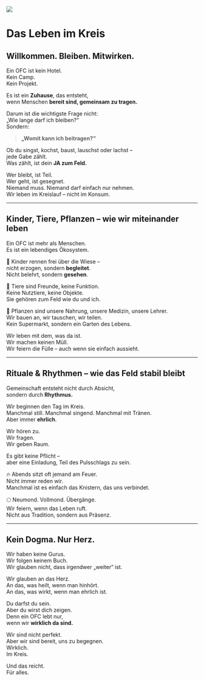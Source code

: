 ![](kitchen.png)
# Das Leben im Kreis

## Willkommen. Bleiben. Mitwirken.

Ein OFC ist kein Hotel.  
Kein Camp.  
Kein Projekt.  

Es ist ein **Zuhause**, das entsteht,  
wenn Menschen **bereit sind, gemeinsam zu tragen.**

Darum ist die wichtigste Frage nicht:  
„Wie lange darf ich bleiben?“  
Sondern:  
> **„Womit kann ich beitragen?“**

Ob du singst, kochst, baust, lauschst oder lachst –  
jede Gabe zählt.  
Was zählt, ist dein **JA zum Feld.**

Wer bleibt, ist Teil.  
Wer geht, ist gesegnet.  
Niemand muss. Niemand darf einfach nur nehmen.  
Wir leben im Kreislauf – nicht im Konsum.

---

## Kinder, Tiere, Pflanzen – wie wir miteinander leben

Ein OFC ist mehr als Menschen.  
Es ist ein lebendiges Ökosystem.

🌱 Kinder rennen frei über die Wiese –  
nicht erzogen, sondern **begleitet**.  
Nicht belehrt, sondern **gesehen**.

🐾 Tiere sind Freunde, keine Funktion.  
Keine Nutztiere, keine Objekte.  
Sie gehören zum Feld wie du und ich.

🌻 Pflanzen sind unsere Nahrung, unsere Medizin, unsere Lehrer.  
Wir bauen an, wir tauschen, wir teilen.  
Kein Supermarkt, sondern ein Garten des Lebens.

Wir leben mit dem, was da ist.  
Wir machen keinen Müll.  
Wir feiern die Fülle – auch wenn sie einfach aussieht.

---

## Rituale & Rhythmen – wie das Feld stabil bleibt

Gemeinschaft entsteht nicht durch Absicht,  
sondern durch **Rhythmus.**

Wir beginnen den Tag im Kreis.  
Manchmal still. Manchmal singend. Manchmal mit Tränen.  
Aber immer **ehrlich**.

Wir hören zu.  
Wir fragen.  
Wir geben Raum.

Es gibt keine Pflicht –  
aber eine Einladung, Teil des Pulsschlags zu sein.

🔥 Abends sitzt oft jemand am Feuer.  
Nicht immer reden wir.  
Manchmal ist es einfach das Knistern, das uns verbindet.

🌕 Neumond. Vollmond. Übergänge.  
Wir feiern, wenn das Leben ruft.  
Nicht aus Tradition, sondern aus Präsenz.

---

## Kein Dogma. Nur Herz.

Wir haben keine Gurus.  
Wir folgen keinem Buch.  
Wir glauben nicht, dass irgendwer „weiter“ ist.

Wir glauben an das Herz.  
An das, was heilt, wenn man hinhört.  
An das, was wirkt, wenn man ehrlich ist.

Du darfst du sein.  
Aber du wirst dich zeigen.  
Denn ein OFC lebt nur,  
wenn wir **wirklich da sind.**

Wir sind nicht perfekt.  
Aber wir sind bereit, uns zu begegnen.  
Wirklich.  
Im Kreis.

Und das reicht.  
Für alles.